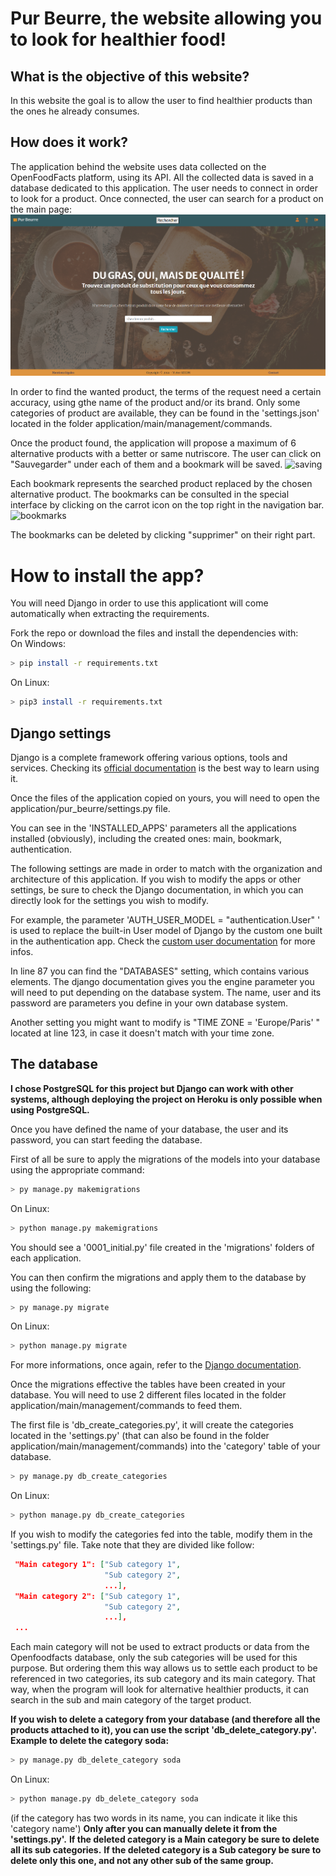 # **Pur Beurre, the website allowing you to look for healthier food!**
 
## What is the objective of this website?
In this website the goal is to allow the user to find healthier products than the ones he already consumes.

## How does it work?

The application behind the website uses data collected on the OpenFoodFacts platform, using its API. 
All the collected data is saved in a database dedicated to this application.
The user needs to connect in order to look for a product.
Once connected, the user can search for a product on the main page:
![home](application/static/img/readme/home.png)

In order to find the wanted product, the terms of the request need a certain accuracy, using gthe name of the product and/or its brand.
Only some categories of product are available, they can be found in the 'settings.json' located in the folder application/main/management/commands.

Once the product found, the application will propose a maximum of 6 alternative products with a better or same nutriscore.
The user can click on "Sauvegarder" under each of them and a bookmark will be saved.
![saving](application/static/img/readme/saving.png)

Each bookmark represents the searched product replaced by the chosen alternative product. The bookmarks can be consulted in the special interface by clicking on the carrot icon on the top right in the navigation bar.
![bookmarks](application/static/img/readme/bookmarks.png)

The bookmarks can be deleted by clicking "supprimer" on their right part.


# **How to install the app?**

You will need Django in order to use this applicationt will come automatically when extracting the requirements.

Fork the repo or download the files and install the dependencies with:  
On Windows:
```bash
> pip install -r requirements.txt
```
On Linux:
```bash
> pip3 install -r requirements.txt
```

## Django settings

Django is a complete framework offering various options, tools and services. Checking its [official documentation](https://docs.djangoproject.com/en/3.1/) is the best way to learn using it.

Once the files of the application copied on yours, you will need to open the application/pur_beurre/settings.py file.

You can see in the 'INSTALLED_APPS' parameters all the applications installed (obviously), including the created ones: main, bookmark, authentication.

The following settings are made in order to match with the organization and architecture of this application. If you wish to modify the apps or other settings, be sure to check the Django documentation, in which you can directly look for the settings you wish to modify.

For example, the parameter 'AUTH_USER_MODEL = "authentication.User" ' is used to replace the built-in User model of Django by the custom one built in the authentication app.
Check the [custom user documentation](https://docs.djangoproject.com/en/3.1/topics/auth/customizing/#auth-custom-user) for more infos.

In line 87 you can find the "DATABASES" setting, which contains various elements.
The django documentation gives you the engine parameter you will need to put depending on the database system.
The name, user and its password are parameters you define in your own database system.

Another setting you might want to modify is "TIME ZONE = 'Europe/Paris' " located at line 123, in case it doesn't match with your time zone.

## The database

**I chose PostgreSQL for this project but Django can work with other systems, although deploying the project on Heroku is only possible when using PostgreSQL.**

Once you have defined the name of your database, the user and its password, you can start feeding the database.

First of all be sure to apply the migrations of the models into your database using the appropriate command:
```bash
> py manage.py makemigrations
```
On Linux:
```bash
> python manage.py makemigrations
```
You should see a '0001_initial.py' file created in the 'migrations' folders of each application.

You can then confirm the migrations and apply them to the database by using the following:
```bash
> py manage.py migrate
```
On Linux:
```bash
> python manage.py migrate
```
For more informations, once again, refer to the [Django documentation](https://docs.djangoproject.com/en/3.1/topics/migrations/).

Once the migrations effective the tables have been created in your database.
You will need to use 2 different files located in the folder application/main/management/commands to feed them.

The first file is 'db_create_categories.py', it will create the categories located in the 'settings.py' (that can also be found in the folder application/main/management/commands) into the 'category' table of your database.
```bash
> py manage.py db_create_categories
```
On Linux:
```bash
> python manage.py db_create_categories
```


If you wish to modify the categories fed into the table, modify them in the 'settings.py' file. Take note that they are divided like follow:
```json
 "Main category 1": ["Sub category 1",
                     "Sub category 2",
                     ...],
 "Main category 2": ["Sub category 1",
                     "Sub category 2",
                     ...],
 ...
```

Each main category will not be used to extract products or data from the Openfoodfacts database, only the sub categories will be used for this purpose.
But ordering them this way allows us to settle each product to be referenced in two categories, its sub category and its main category. That way, when the program will look for alternative healthier products, it can search in the sub and main category of the target product.

**If you wish to delete a category from your database (and therefore all the products attached to it), you can use the script 'db_delete_category.py'.**
**Example to delete the category soda:**
```bash
> py manage.py db_delete_category soda
```
On Linux:
```bash
> python manage.py db_delete_category soda
```
(if the category has two words in its name, you can indicate it like this 'category name')
**Only after you can manually delete it from the 'settings.py'.**
**If the deleted category is a Main category be sure to delete all its sub categories.**
**If the deleted category is a Sub category be sure to delete only this one, and not any other sub of the same group.**

